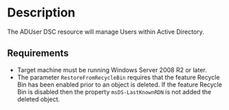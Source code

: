 # Description

The ADUser DSC resource will manage Users within Active Directory.

## Requirements

* Target machine must be running Windows Server 2008 R2 or later.
* The parameter `RestoreFromRecycleBin` requires that the feature Recycle
  Bin has been enabled prior to an object is deleted. If the feature
  Recycle Bin is disabled then the property `msDS-LastKnownRDN` is not
  added the deleted object.
